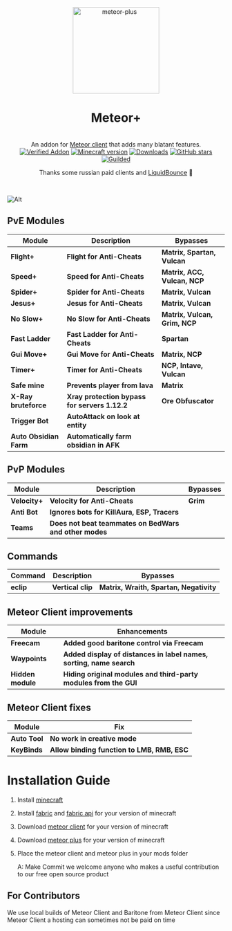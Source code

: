 
<div align="center">
	<img src="https://github.com/Nekiplay/MeteorPlus/assets/35975332/5fa04a11-0de7-4423-8c9d-0b6fe9142df4" alt="meteor-plus" width="200px"/>
	<h1>Meteor+</h1>
	<br>
		An addon for <a href="https://github.com/MeteorDevelopment/meteor-client">Meteor client</a> that adds many blatant features.
	<br>
	<a href="https://anticope.pages.dev/addons/?addon=MeteorClientPlus%2FMeteorPlus"><img src="https://img.shields.io/badge/verified%20addon-yes-brightgreen" alt="Verified Addon"></a>
	<a href="https://www.minecraft.net/"><img src="https://img.shields.io/badge/minecraft%20version-1.18.2 -- 1.21.1-brightgreen" alt="Minecraft version"/></a>
	<a href="https://github.com/MeteorClientPlus/MeteorPlus/releases"><img src="https://img.shields.io/github/downloads/MeteorClientPlus/MeteorPlus/total" alt="Downloads"/></a>
	<a href="https://github.com/MeteorClientPlus/MeteorPlus/stargazers"><img src="https://badgen.net/github/stars/MeteorClientPlus/MeteorPlus" alt="GitHub stars"/></a>
	<br>
	<a href="https://discord.gg/N3gqYc7GRS><img src="https://img.shields.io/badge/support/help/issues-discord-brightgreen" alt="Discord"/></a>
	<a href="https://www.guilded.gg/i/27dAlJKk"><img src="https://img.shields.io/badge/support/help/issues-guilded-brightgreen" alt="Guilded"/></a>
	<br>
	<p>Thanks some russian paid clients and <a href="https://github.com/CCBlueX/LiquidBounce">LiquidBounce</a> 🤫</p>
	<br>
</div>

  ![Alt](https://repobeats.axiom.co/api/embed/869469d8757653eb3fc621df1708036d196fc1db.svg "Repobeats analytics image")

## PvE Modules
| Module                 | Description                                   | Bypasses                      |
|------------------------|-----------------------------------------------|-------------------------------|
| **Flight+**            | **Flight for Anti-Cheats**                    | **Matrix, Spartan, Vulcan**   |
| **Speed+**             | **Speed for Anti-Cheats**                     | **Matrix, ACC, Vulcan, NCP**  |
| **Spider+**            | **Spider for Anti-Cheats**                    | **Matrix, Vulcan**            |
| **Jesus+**             | **Jesus for Anti-Cheats**                     | **Matrix, Vulcan**            |
| **No Slow+**           | **No Slow for Anti-Cheats**                   | **Matrix, Vulcan, Grim, NCP** |
| **Fast Ladder** 	      | **Fast Ladder for Anti-Cheats**               | **Spartan**                   |
| **Gui Move+**          | **Gui Move for Anti-Cheats**                  | **Matrix, NCP**               |
| **Timer+**             | **Timer for Anti-Cheats**                     | **NCP, Intave, Vulcan**       |
| **Safe mine**          | **Prevents player from lava**                 | **Matrix**                    |
| **X-Ray bruteforce**   | **Xray protection bypass for servers 1.12.2** | **Ore Obfuscator**            |
| **Trigger Bot**        | **AutoAttack on look at entity**              |                               |
| **Auto Obsidian Farm** | **Automatically farm obsidian in AFK**        |                               |

## PvP Modules
| Module        | Description                                            | Bypasses |
|---------------|--------------------------------------------------------|----------|
| **Velocity+** | **Velocity for Anti-Cheats**                           | **Grim** |
| **Anti Bot**  | **Ignores bots for KillAura, ESP, Tracers**            |          |
| **Teams**     | **Does not beat teammates on BedWars and other modes** |          |

## Commands
| Command   | Description       | Bypasses                                |
|-----------|-------------------|-----------------------------------------|
| **eclip** | **Vertical clip** | **Matrix, Wraith, Spartan, Negativity** |


## Meteor Client improvements
| Module                    | Enhancements                                                        |
|---------------------------|---------------------------------------------------------------------|
| **Freecam**               | **Added good baritone control via Freecam**                         |       
| **Waypoints**             | **Added display of distances in label names, sorting, name search** |
| **Hidden module**         | **Hiding original modules and third-party modules from the GUI**    |

## Meteor Client fixes
| Module        | Fix                                         |
|---------------|---------------------------------------------|
| **Auto Tool** | **No work in creative mode**                |
| **KeyBinds**  | **Allow binding function to LMB, RMB, ESC** |

# Installation Guide
1. Install [minecraft](https://www.minecraft.net)
2. Install [fabric](https://fabricmc.net) and [fabric api](https://www.curseforge.com/minecraft/mc-mods/fabric-api) for your version of minecraft
3. Download [meteor client](https://meteorclient.com) for your version of minecraft
4. Download [meteor plus](https://github.com/Nekiplay/MeteorPlus/releases) for your version of minecraft
5. Place the meteor client and meteor plus in your mods folder

    A: Make Commit we welcome anyone who makes a useful contribution to our free open source product

## For Contributors
We use local builds of Meteor Client and Baritone from Meteor Client since Meteor Client a hosting can sometimes not be paid on time 
